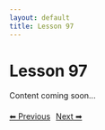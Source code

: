 ```yaml
---
layout: default
title: Lesson 97
---
```


# Lesson 97

Content coming soon...

<div style="margin-top: 20px;">
<a href="/docs/Intermediate/Lessons/lesson_96.md" style="margin-right: 10px;">⬅ Previous</a><a href="/docs/Intermediate/Lessons/lesson_98.md">Next ➡</a>
</div>
